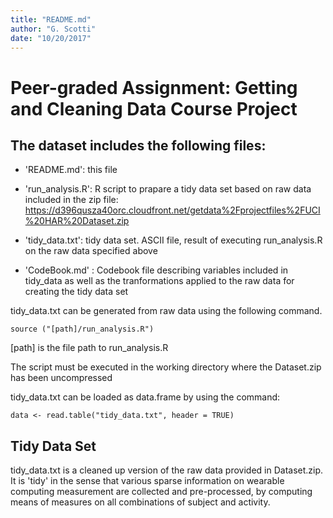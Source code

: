 ```yaml
---
title: "README.md"
author: "G. Scotti"
date: "10/20/2017"
---
```


# Peer-graded Assignment: Getting and Cleaning Data Course Project

## The dataset includes the following files:

- 'README.md': this file

- 'run_analysis.R': R script to prapare a tidy data set based on raw data included in the zip file: https://d396qusza40orc.cloudfront.net/getdata%2Fprojectfiles%2FUCI%20HAR%20Dataset.zip

- 'tidy_data.txt': tidy data set. ASCII file, result of executing run_analysis.R on the raw data specified above

- 'CodeBook.md' : Codebook file describing variables included in tidy_data as well as the tranformations applied to the raw data for creating the tidy data set


tidy_data.txt can be generated from raw data using the following command. 

``` 
source ("[path]/run_analysis.R")

```

[path] is the file path to run_analysis.R

The script must be executed in the working directory where the Dataset.zip has been uncompressed


tidy_data.txt can be loaded as data.frame by using the command:

```
data <- read.table("tidy_data.txt", header = TRUE)

```

## Tidy Data Set
tidy_data.txt is a cleaned up version of the raw data provided in Dataset.zip. It is 'tidy' in the sense that
various sparse information on wearable computing measurement are collected and pre-processed, by computing means of measures on all combinations of subject and activity.


